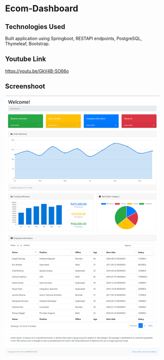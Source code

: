 # Ecom-Dashboard

## Technologies Used
Built application using Springboot, RESTAPI endpoints, PostgreSQL, Thymeleaf, Bootstrap.


## Youtube Link
https://youtu.be/GkV4B-SO66o

## Screenshoot
![](images/app%20img.png)


